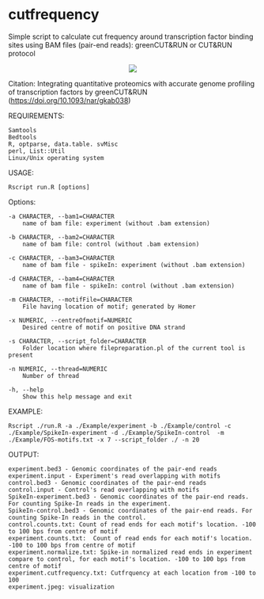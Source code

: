 # cutfrequency
Simple script to calculate cut frequency around transcription factor binding sites using BAM files (pair-end reads): greenCUT&RUN or CUT&RUN protocol

<p align="center">
  <img src="https://user-images.githubusercontent.com/28807444/130489546-74e51a39-23d4-494d-b810-29eb42efa2c1.jpg" />
</p>

Citation: Integrating quantitative proteomics with accurate genome profiling of transcription factors by greenCUT&RUN (https://doi.org/10.1093/nar/gkab038)

REQUIREMENTS:

	Samtools
	Bedtools
	R, optparse, data.table. svMisc
	perl, List::Util
	Linux/Unix operating system


USAGE:

	Rscript run.R [options]

Options:
	
	-a CHARACTER, --bam1=CHARACTER
		name of bam file: experiment (without .bam extension)

	-b CHARACTER, --bam2=CHARACTER
		name of bam file: control (without .bam extension)

	-c CHARACTER, --bam3=CHARACTER
		name of bam file - spikeIn: experiment (without .bam extension)

	-d CHARACTER, --bam4=CHARACTER
		name of bam file - spikeIn: control (without .bam extension)

	-m CHARACTER, --motifFile=CHARACTER
		File having location of motif; generated by Homer

	-x NUMERIC, --centreOfmotif=NUMERIC
		Desired centre of motif on positive DNA strand

	-s CHARACTER, --script_folder=CHARACTER
		Folder location where filepreparation.pl of the current tool is present

	-n NUMERIC, --thread=NUMERIC
		Number of thread

	-h, --help
		Show this help message and exit

EXAMPLE:

	Rscript ./run.R -a ./Example/experiment -b ./Example/control -c ./Example/SpikeIn-experiment -d ./Example/SpikeIn-control  -m ./Example/FOS-motifs.txt -x 7 --script_folder ./ -n 20 

OUTPUT:

	experiment.bed3 - Genomic coordinates of the pair-end reads
	experiment.input - Experiment's read overlapping with motifs
	control.bed3 - Genomic coordinates of the pair-end reads
	control.input - Control's read overlapping with motifs
	SpikeIn-experiment.bed3 - Genomic coordinates of the pair-end reads. For counting Spike-In reads in the experiment.
	SpikeIn-control.bed3 - Genomic coordinates of the pair-end reads. For counting Spike-In reads in the control.
	control.counts.txt: Count of read ends for each motif's location. -100 to 100 bps from centre of motif 
	experiment.counts.txt:  Count of read ends for each motif's location. -100 to 100 bps from centre of motif 
	experiment.normalize.txt: Spike-in normalized read ends in experiment compare to control, for each motif's location. -100 to 100 bps from centre of motif 
	experiment.cutfrequency.txt: Cutfrquency at each location from -100 to 100
	experiment.jpeg: visualization

